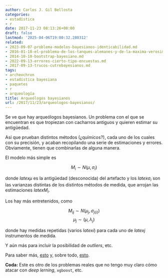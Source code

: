 ```yaml
---
author: Carlos J. Gil Bellosta
categories:
- estadística
- r
date: 2017-11-23 08:13:26+00:00
draft: false
lastmod: '2025-04-06T19:00:32.280312'
related:
- 2023-09-07-problema-modelos-bayesianos-identicabilidad.md
- 2016-01-18-el-problema-de-los-tanques-alemanes-y-de-la-maxima-verosimilitud-esquinada.md
- 2014-10-10-bootstrap-bayesiano.md
- 2022-09-13-errores-cierto-tipo-encuestas.md
- 2017-09-13-trucos-cutrebayesianos.md
tags:
- archeochron
- estadística bayesiana
- paquetes
- r
- arqueología
title: Arqueólogos bayesianos
url: /2017/11/23/arqueologos-bayesianos/
---
```


Se ve que hay arqueólogos bayesianos. Un problema con el que se encuentran es que tropiezan con cacharros antiguos y quieren estimar su antigüedad.

Así que prueban distintos métodos (¿químicos?), cada uno de los cuales con su precisión, y acaban recopilando una serie de estimaciones y errores. Obviamente, tienen que combinarlas de alguna manera.

El modelo más simple es

$$ M_i \sim N(\mu, \sigma_i)$$

donde $latex \mu$ es la antigüedad (desconocida) del artefacto y los $latex \sigma_i$ son las varianzas distintas de los distintos métodos de medida, que arrojan las estimaciones $latex M_i$.

Los hay más entretenidos, como


$$ M_{ij} \sim N(\mu_j, \sigma_{j(i)})$$
$$ \mu_j \sim(\mu, \lambda_j)$$

donde hay medidas repetidas (varios $latex i$) para cada uno de $latex j$ instrumentos de medida.

Y aún más para incluir la posibilidad de _outliers_, etc.

Para saber más, [esto](https://cran.r-project.org/web/packages/ArchaeoChron/index.html) y, sobre todo, [esto](https://hal.archives-ouvertes.fr/hal-01162404/document).

**Coda:** Este es otro de los problemas reales que no tengo muy claro cómo atacar con _deep lerning_, `xgboost`, etc.